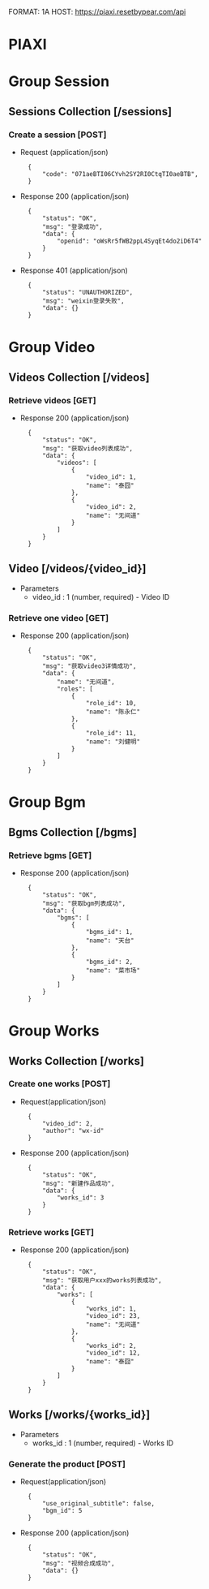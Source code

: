 FORMAT: 1A
HOST: https://piaxi.resetbypear.com/api

# PIAXI 

# Group Session

## Sessions Collection [/sessions]

### Create a session [POST]

+ Request (application/json)

        {
            "code": "071aeBTI06CYvh2SY2RI0CtqTI0aeBTB",
        }

+ Response 200 (application/json)

        {
            "status": "OK",
            "msg": "登录成功",
            "data": {
                "openid": "oWsRr5fWB2ppL4SyqEt4do2iD6T4"
            }
        }

+ Response 401 (application/json)

        {
            "status": "UNAUTHORIZED",
            "msg": "weixin登录失败",
            "data": {}
        }

# Group Video

## Videos Collection [/videos]

### Retrieve videos [GET]

+ Response 200 (application/json)

        {
            "status": "OK",
            "msg": "获取video列表成功",
            "data": {
                "videos": [
                    {
                        "video_id": 1,
                        "name": "泰囧"
                    },
                    {
                        "video_id": 2,
                        "name": "无间道"
                    }
                ]
            }
        }

## Video [/videos/{video_id}]

+ Parameters
    - video_id : 1 (number, required) - Video ID

### Retrieve one video [GET]
+ Response 200 (application/json)

        {
            "status": "OK",
            "msg": "获取video3详情成功",
            "data": {
                "name": "无间道",
                "roles": [
                    {
                        "role_id": 10,
                        "name": "陈永仁"
                    },
                    {
                        "role_id": 11,
                        "name": "刘健明"
                    }
                ]
            }
        }

# Group Bgm

## Bgms Collection [/bgms]

### Retrieve bgms [GET]

+ Response 200 (application/json)

        {
            "status": "OK",
            "msg": "获取bgm列表成功",
            "data": {
                "bgms": [
                    {
                        "bgms_id": 1,
                        "name": "天台"
                    },
                    {
                        "bgms_id": 2,
                        "name": "菜市场"
                    }
                ]
            }
        }

# Group Works

## Works Collection [/works]

### Create one works [POST]

+ Request(application/json)

        {
            "video_id": 2,
            "author": "wx-id"
        }

+ Response 200 (application/json)

        {
            "status": "OK",
            "msg": "新建作品成功",
            "data": {
                "works_id": 3
            }
        }

### Retrieve works [GET]

+ Response 200 (application/json)

        {
            "status": "OK",
            "msg": "获取用户xxx的works列表成功",
            "data": {
                "works": [
                    {
                        "works_id": 1,
                        "video_id": 23,
                        "name": "无间道"
                    },
                    {
                        "works_id": 2,
                        "video_id": 12,
                        "name": "泰囧"
                    }
                ]
            }
        }

## Works [/works/{works_id}]

+ Parameters
    - works_id : 1 (number, required) - Works ID

### Generate the product [POST]

+ Request(application/json)

        {
            "use_original_subtitle": false,
            "bgm_id": 5
        }

+ Response 200 (application/json)

        {
            "status": "OK",
            "msg": "视频合成成功",
            "data": {}
        }

